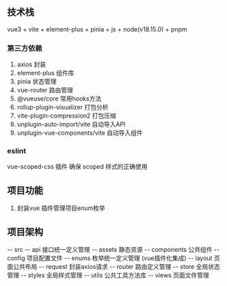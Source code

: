 ## 技术栈

vue3 + vite + element-plus + pinia + js + node(v18.15.0) + pnpm

### 第三方依赖

1. axios 封装
2. element-plus 组件库
3. pinia 状态管理
4. vue-router 路由管理
5. @vueuse/core 常用hooks方法
6. rollup-plugin-visualizer 打包分析
7. vite-plugin-compression2 打包压缩
8. unplugin-auto-import/vite 自动导入API
9. unplugin-vue-components/vite 自动导入组件

### eslint

vue-scoped-css 插件 确保 scoped 样式的正确使用

## 项目功能

1. 封装vue 插件管理项目enum枚举

## 项目架构

-- src
-- api 接口统一定义管理
-- assets 静态资源
-- components 公共组件
-- config 项目配置文件
-- enums 枚举统一定义管理 (vue插件化集成)
-- layout 页面公共布局
-- request 封装axios请求
-- router 路由定义管理
-- store 全局状态管理
-- styles 全局样式管理
-- utils 公共工具方法库
-- views 页面文件管理
